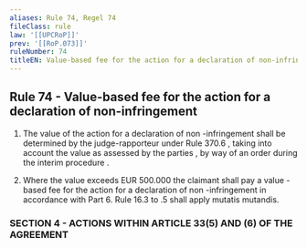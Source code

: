 ```yaml
---
aliases: Rule 74, Regel 74
fileClass: rule
law: '[[UPCRoP]]'
prev: '[[RoP.073]]'
ruleNumber: 74
titleEN: Value-based fee for the action for a declaration of non-infringement
---
```


## Rule 74 - Value-based fee for the action for a declaration of non-infringement

1. The value of the action for a declaration of non -infringement shall be determined by the judge-rapporteur  under Rule 370.6 , taking into account  the value as assessed by the parties , by way of an order during the interim procedure .  

2. Where the value exceeds EUR 500.000  the claimant shall pay a value -based fee for the action for a declaration of non -infringement in accordance with Part  6. Rule 16.3 to .5 shall apply mutatis mutandis.  


### SECTION  4 - ACTIONS WITHIN ARTICLE  33(5) AND (6) OF THE AGREEMENT